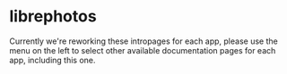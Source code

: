 # librephotos

Currently we're reworking these intropages for each app, please use the menu on the left to select other available documentation pages for each app, including this one.
